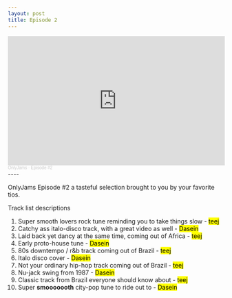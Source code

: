 ```yaml
---
layout: post
title: Episode 2
---
```

<iframe width="100%" height="300" scrolling="no" frameborder="no" allow="autoplay" src="https://w.soundcloud.com/player/?url=https%3A//api.soundcloud.com/tracks/896626795&color=%23ff5500&auto_play=false&hide_related=true&show_comments=false&show_user=true&show_reposts=false&show_teaser=true&visual=true"></iframe><div style="font-size: 10px; color: #cccccc;line-break: anywhere;word-break: normal;overflow: hidden;white-space: nowrap;text-overflow: ellipsis; font-family: Interstate,Lucida Grande,Lucida Sans Unicode,Lucida Sans,Garuda,Verdana,Tahoma,sans-serif;font-weight: 100;"><a href="https://soundcloud.com/onlyjamsradio" title="OnlyJams" target="_blank" style="color: #cccccc; text-decoration: none;">OnlyJams</a> · <a href="https://soundcloud.com/onlyjamsradio/episode-2" title="Episode #2" target="_blank" style="color: #cccccc; text-decoration: none;">Episode #2</a></div>
----

OnlyJams Episode #2 a tasteful selection brought to you by your favorite tios.

Track list descriptions
1. Super smooth lovers rock tune reminding you to take things slow - <mark>teej</mark>
2. Catchy ass italo-disco track, with a great video as well - <mark>Dasein</mark>
3. Laid back yet dancy at the same time, coming out of Africa - <mark>teej</mark>
4. Early proto-house tune - <mark>Dasein</mark>
5. 80s downtempo / r&b track coming out of Brazil - <mark>teej</mark>
6. Italo disco cover - <mark>Dasein</mark>
7. Not your ordinary hip-hop track coming out of Brazil - <mark>teej</mark>
8. Nu-jack swing from 1987 - <mark>Dasein</mark>
9. Classic track from Brazil everyone should know about - <mark>teej</mark>
10. Super **smooooooth** city-pop tune to ride out to - <mark>Dasein</mark>